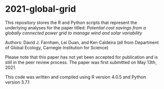# 2021-global-grid
This repository stores the R and Python scripts that represent the underlying analyses for the paper titled: *Potential cost savings from a globally connected power grid to manage wind and solar variability*

Authors: David J. Farnham, Lei Duan, and Ken Caldeira (all from Department of Global Ecology, Carnegie Institution for Science)

Please note that this paper has not yet been accepted for publication and is still in the peer review process.
The paper was first submitted on May 13th, 2021.

This code was written and compiled using R version 4.0.5 and Python version 3.7.1
